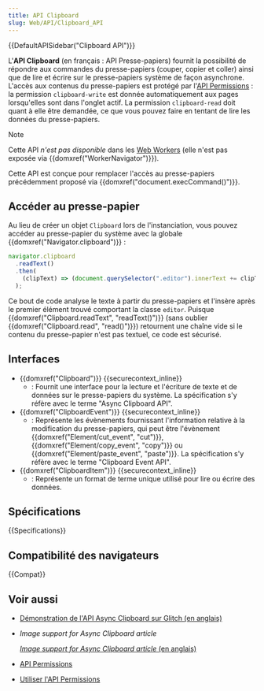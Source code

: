 ```yaml
---
title: API Clipboard
slug: Web/API/Clipboard_API
---
```


{{DefaultAPISidebar("Clipboard API")}}

L'**API Clipboard** (en français&nbsp;: API Presse-papiers) fournit la possibilité de répondre aux commandes du presse-papiers (couper, copier et coller) ainsi que de lire et écrire sur le presse-papiers système de façon asynchrone. L'accès aux contenus du presse-papiers est protégé par l'[API Permissions](/fr/docs/Web/API/Permissions_API)&nbsp;: la permission `clipboard-write` est donnée automatiquement aux pages lorsqu'elles sont dans l'onglet actif. La permission `clipboard-read` doit quant à elle être demandée, ce que vous pouvez faire en tentant de lire les données du presse-papiers.

> [!NOTE]
> Cette API _n'est pas disponible_ dans les [Web Workers](/fr/docs/Web/API/Web_Workers_API) (elle n'est pas exposée via {{domxref("WorkerNavigator")}}).

Cette API est conçue pour remplacer l'accès au presse-papiers précédemment proposé via {{domxref("document.execCommand()")}}.

## Accéder au presse-papier

Au lieu de créer un objet `Clipboard` lors de l'instanciation, vous pouvez accéder au presse-papier du système avec la globale {{domxref("Navigator.clipboard")}}&nbsp;:

```js
navigator.clipboard
  .readText()
  .then(
    (clipText) => (document.querySelector(".editor").innerText += clipText),
  );
```

Ce bout de code analyse le texte à partir du presse-papiers et l'insère après le premier élément trouvé comportant la classe `editor`. Puisque {{domxref("Clipboard.readText", "readText()")}} (sans oublier {{domxref("Clipboard.read", "read()")}}) retournent une chaîne vide si le contenu du presse-papier n'est pas textuel, ce code est sécurisé.

## Interfaces

- {{domxref("Clipboard")}} {{securecontext_inline}}
  - : Fournit une interface pour la lecture et l'écriture de texte et de données sur le presse-papiers du système. La spécification s'y réfère avec le terme "Async Clipboard API".
- {{domxref("ClipboardEvent")}} {{securecontext_inline}}
  - : Représente les évènements fournissant l'information relative à la modification du presse-papiers, qui peut être l'évènement {{domxref("Element/cut_event", "cut")}}, {{domxref("Element/copy_event", "copy")}} ou {{domxref("Element/paste_event", "paste")}}. La spécification s'y réfère avec le terme "Clipboard Event API".
- {{domxref("ClipboardItem")}} {{securecontext_inline}}
  - : Représente un format de terme unique utilisé pour lire ou écrire des données.

## Spécifications

{{Specifications}}

## Compatibilité des navigateurs

{{Compat}}

## Voir aussi

- [Démonstration de l'API Async Clipboard sur Glitch (en anglais)](https://async-clipboard-api.glitch.me/)
- <i lang="en">Image support for Async Clipboard article</i>

  [<i lang="en">Image support for Async Clipboard article</i> (en anglais)](https://web.dev/image-support-for-async-clipboard/)

- [API Permissions](/fr/docs/Web/API/Permissions_API)
- [Utiliser l'API Permissions](/fr/docs/Web/API/Permissions_API/Using_the_Permissions_API)

